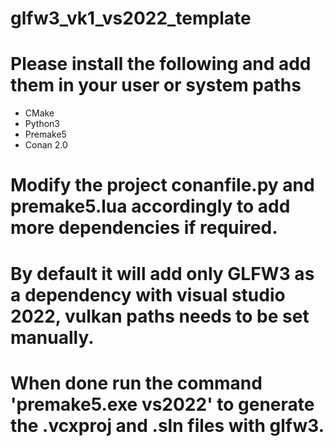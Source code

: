 # glfw3_vk1_vs2022_template

# Please install the following and add them in your user or system paths

- CMake
- Python3
- Premake5
- Conan 2.0

# Modify the project conanfile.py and premake5.lua accordingly to add more dependencies if required.

# By default it will add only GLFW3 as a dependency with visual studio 2022, vulkan paths needs to be set manually.

# When done run the command 'premake5.exe vs2022' to generate the .vcxproj and .sln files with glfw3.